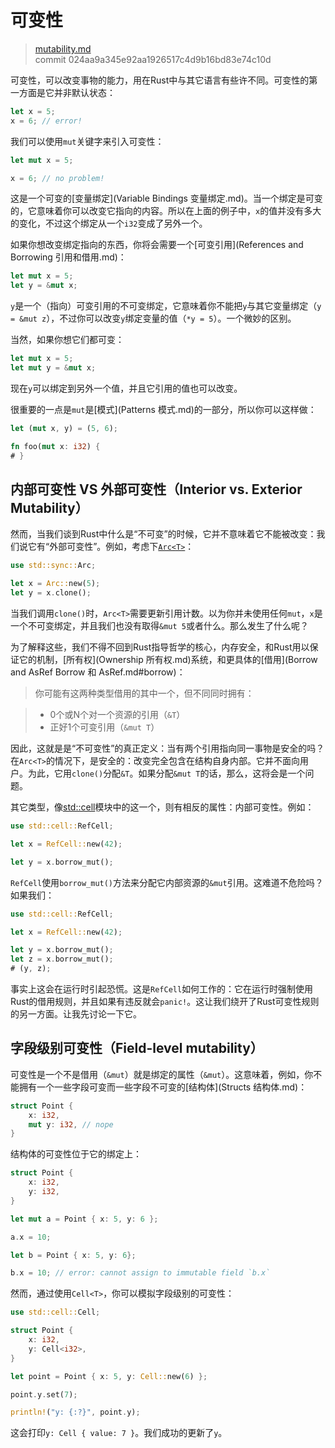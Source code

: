 # 可变性

> [mutability.md](https://github.com/rust-lang/rust/blob/master/src/doc/book/mutability.md)
> <br>
> commit 024aa9a345e92aa1926517c4d9b16bd83e74c10d

可变性，可以改变事物的能力，用在Rust中与其它语言有些许不同。可变性的第一方面是它并非默认状态：

```rust
let x = 5;
x = 6; // error!
```

我们可以使用`mut`关键字来引入可变性：

```rust
let mut x = 5;

x = 6; // no problem!
```

这是一个可变的[变量绑定](Variable Bindings 变量绑定.md)。当一个绑定是可变的，它意味着你可以改变它指向的内容。所以在上面的例子中，`x`的值并没有多大的变化，不过这个绑定从一个`i32`变成了另外一个。

如果你想改变绑定指向的东西，你将会需要一个[可变引用](References and Borrowing 引用和借用.md)：

```rust
let mut x = 5;
let y = &mut x;
```

`y`是一个（指向）可变引用的不可变绑定，它意味着你不能把`y`与其它变量绑定（`y = &mut z`），不过你可以改变`y`绑定变量的值（`*y = 5`）。一个微妙的区别。

当然，如果你想它们都可变：

```rust
let mut x = 5;
let mut y = &mut x;
```

现在`y`可以绑定到另外一个值，并且它引用的值也可以改变。

很重要的一点是`mut`是[模式](Patterns 模式.md)的一部分，所以你可以这样做：

```rust
let (mut x, y) = (5, 6);

fn foo(mut x: i32) {
# }
```

## 内部可变性 VS 外部可变性（Interior vs. Exterior Mutability）
然而，当我们谈到Rust中什么是“不可变”的时候，它并不意味着它不能被改变：我们说它有“外部可变性”。例如，考虑下[`Arc<T>`](http://doc.rust-lang.org/nightly/std/sync/struct.Arc.html)：

```rust
use std::sync::Arc;

let x = Arc::new(5);
let y = x.clone();
```

当我们调用`clone()`时，`Arc<T>`需要更新引用计数。以为你并未使用任何`mut`，`x`是一个不可变绑定，并且我们也没有取得`&mut 5`或者什么。那么发生了什么呢？

为了解释这些，我们不得不回到Rust指导哲学的核心，内存安全，和Rust用以保证它的机制，[所有权](Ownership 所有权.md)系统，和更具体的[借用](Borrow and AsRef Borrow 和 AsRef.md#borrow)：

> 你可能有这两种类型借用的其中一个，但不同同时拥有：

> * 0个或N个对一个资源的引用（`&T`）
> * 正好1个可变引用（`&mut T`）

因此，这就是是“不可变性”的真正定义：当有两个引用指向同一事物是安全的吗？在`Arc<T>`的情况下，是安全的：改变完全包含在结构自身内部。它并不面向用户。为此，它用`clone()`分配`&T`。如果分配`&mut T`的话，那么，这将会是一个问题。

其它类型，像[std::cell](http://doc.rust-lang.org/nightly/std/cell/)模块中的这一个，则有相反的属性：内部可变性。例如：

```rust
use std::cell::RefCell;

let x = RefCell::new(42);

let y = x.borrow_mut();
```

`RefCell`使用`borrow_mut()`方法来分配它内部资源的`&mut`引用。这难道不危险吗？如果我们：

```rust
use std::cell::RefCell;

let x = RefCell::new(42);

let y = x.borrow_mut();
let z = x.borrow_mut();
# (y, z);
```

事实上这会在运行时引起恐慌。这是`RefCell`如何工作的：它在运行时强制使用Rust的借用规则，并且如果有违反就会`panic!`。这让我们绕开了Rust可变性规则的另一方面。让我先讨论一下它。

## 字段级别可变性（Field-level mutability）
可变性是一个不是借用（`&mut`）就是绑定的属性（`&mut`）。这意味着，例如，你不能拥有一个一些字段可变而一些字段不可变的[结构体](Structs 结构体.md)：

```rust
struct Point {
    x: i32,
    mut y: i32, // nope
}
```

结构体的可变性位于它的绑定上：

```rust
struct Point {
    x: i32,
    y: i32,
}

let mut a = Point { x: 5, y: 6 };

a.x = 10;

let b = Point { x: 5, y: 6};

b.x = 10; // error: cannot assign to immutable field `b.x`
```

然而，通过使用`Cell<T>`，你可以模拟字段级别的可变性：

```rust
use std::cell::Cell;

struct Point {
    x: i32,
    y: Cell<i32>,
}

let point = Point { x: 5, y: Cell::new(6) };

point.y.set(7);

println!("y: {:?}", point.y);
```

这会打印`y: Cell { value: 7 }`。我们成功的更新了`y`。
